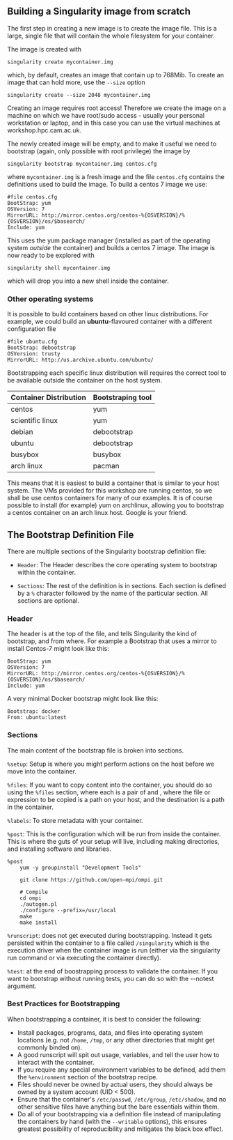 ## Building a Singularity image from scratch

The first step in creating a new image is to create the image file. This is a large, single file that will contain the whole filesystem for your container.

The image is created with

    singularity create mycontainer.img

which, by default, creates an image that contain up to 768Mib. To create an image that can hold more, use the `--size` option

    singularity create --size 2048 mycontainer.img

Creating an image requires root access! Therefore we create the image on a machine on which we have root/sudo access - usually your personal workstation or laptop, and in this case you can use the virtual machines at workshop.hpc.cam.ac.uk.


The newly created image will be empty, and to make it useful we need to bootstrap (again, only possible with root privilege) the image by

    singularity bootstrap mycontainer.img centos.cfg

where `mycontainer.img` is a fresh image and the file `centos.cfg` contains the definitions used to build the image. To build a centos 7 image we use:

    #file centos.cfg
    BootStrap: yum
    OSVersion: 7
    MirrorURL: http://mirror.centos.org/centos-%{OSVERSION}/%{OSVERSION}/os/$basearch/
    Include: yum

This uses the yum package manager (installed as part of the operating system *outside* the container) and builds a centos 7 image. The image is now ready to be explored with

    singularity shell mycontainer.img

which will drop you into a new shell inside the container.

### Other operating systems

It is possible to build containers based on other linux distributions. For example, we could build an **ubuntu**-flavoured container with a different configuration file

    #file ubuntu.cfg
    BootStrap: debootstrap
    OSVersion: trusty
    MirrorURL: http://us.archive.ubuntu.com/ubuntu/

Bootstrapping each specific linux distribution will requires the correct tool to be available outside the container on the host system. 

| Container Distribution | Bootstraping tool |
| -- | -- |
| centos | yum |
| scientific linux | yum |
| debian | debootstrap |
| ubuntu | debootstrap |
| busybox | busybox |
| arch linux | pacman |

This means that it is easiest to build a container that is similar to your host system. The VMs provided for this workshop are running centos, so we shall be use centos containers for many of our examples. It is of course possible to install (for example) yum on archlinux, allowing you to bootstrap a centos container on an arch linux host. Google is your friend.


## The Bootstrap Definition File
There are multiple sections of the Singularity bootstrap definition file:

* `Header`: The Header describes the core operating system to bootstrap within the container. 

* `Sections`: The rest of the definition is in sections. Each section is defined by a `%` character followed by the name of the particular section. All sections are optional.

### Header

The header is at the top of the file, and tells Singularity the kind of bootstrap, and from where. For example a Bootstrap that uses a mirror to install Centos-7 might look like this:

```
BootStrap: yum
OSVersion: 7
MirrorURL: http://mirror.centos.org/centos-%{OSVERSION}/%{OSVERSION}/os/$basearch/
Include: yum
```

A very minimal Docker bootstrap might look like this:

```
Bootstrap: docker
From: ubuntu:latest
```

### Sections

The main content of the bootstrap file is broken into sections.

`%setup`: Setup is where you might perform actions on the host before we move into the container.

`%files`: If you want to copy content into the container, you should do so using the `%files` section, where each is a pair of <source> and <destination>, where the file or expression to be copied is a path on your host, and the destination is a path in the container. 

`%labels`: To store metadata with your container.

`%post`: This is the configuration which will be run from inside the container. This is where the guts of your setup will live, including making directories, and installing software and libraries.

```shell
%post
    yum -y groupinstall "Development Tools"

    git clone https://github.com/open-mpi/ompi.git

    # Compile
    cd ompi
    ./autogen.pl
    ./configure --prefix=/usr/local
    make
    make install
```

`%runscript`:  does not get executed during bootstrapping. Instead it gets persisted within the container to a file called `/singularity` which is the execution driver when the container image is run (either via the singularity run command or via executing the container directly).

`%test`: at the end of boostrapping process to validate the container. If you want to bootstrap without running tests, you can do so with the --notest argument.


### Best Practices for Bootstrapping
When bootstrapping a container, it is best to consider the following:

* Install packages, programs, data, and files into operating system locations (e.g. not `/home`, `/tmp`, or any other directories that might get commonly binded on).
* A good runscript will spit out usage, variables, and tell the user how to interact with the container.
* If you require any special environment variables to be defined, add them the `%environment` section of the bootstrap recipe.
* Files should never be owned by actual users, they should always be owned by a system account (UID < 500).
* Ensure that the container's `/etc/passwd`, `/etc/group`, `/etc/shadow`, and no other sensitive files have anything but the bare essentials within them.
* Do all of your bootstrapping via a definition file instead of manipulating the containers by hand (with the `--writable` options), this ensures greatest possibility of reproducibility and mitigates the black box effect.
